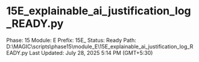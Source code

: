 # 15E_explainable_ai_justification_log_READY.py

Phase: 15
Module: E
Prefix: 15E_
Status: Ready
Path: D:\MAGIC\scripts\phase15\module_E\15E_explainable_ai_justification_log_READY.py
Last Updated: July 28, 2025 5:14 PM (GMT+5:30)

